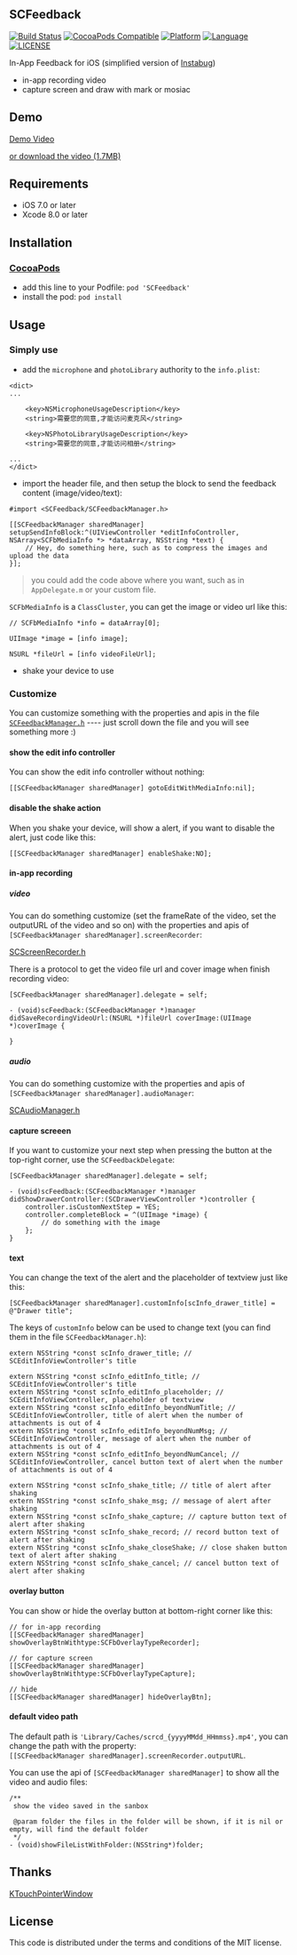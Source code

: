 ## SCFeedback

[![Build Status](https://travis-ci.org/SCFeedback/SCFeedback.svg?branch=master)](https://travis-ci.org/SCFeedback/SCFeedback)
[![CocoaPods Compatible](https://img.shields.io/cocoapods/v/SCFeedback.svg?style=flat)](https://img.shields.io/cocoapods/v/SCFeedback.svg)
[![Platform](https://img.shields.io/cocoapods/p/SCFeedback.svg?style=flat)](http://cocoadocs.org/docsets/SCFeedback)
[![Language](https://img.shields.io/badge/language-ObjectiveC-orange.svg)]()
[![LICENSE](https://img.shields.io/cocoapods/l/SCFeedback.svg?style=flat)](https://raw.githubusercontent.com/Aevit/SCFeedback/master/LICENSE)

In-App Feedback for iOS (simplified version of [Instabug](https://instabug.com/))  

* in-app recording video  
* capture screen and draw with mark or mosiac


## Demo
[Demo Video](http://aevit.qiniudn.com/scfeedback_demo.mp4)

[or download the video (1.7MB)](https://raw.githubusercontent.com/Aevit/SCFeedback/master/demo.mp4)


## Requirements
* iOS 7.0 or later  
* Xcode 8.0 or later  


## Installation

### [CocoaPods](https://cocoapods.org/)
* add this line to your Podfile: `pod 'SCFeedback'`  
* install the pod: `pod install`  


## Usage

### Simply use
* add the `microphone` and `photoLibrary` authority to the `info.plist`:  

```
<dict>
...
	
	<key>NSMicrophoneUsageDescription</key>
	<string>需要您的同意,才能访问麦克风</string>
	
	<key>NSPhotoLibraryUsageDescription</key>
	<string>需要您的同意,才能访问相册</string>
	
...
</dict>
```

* import the header file, and then setup the block to send the feedback content (image/video/text):  

```
#import <SCFeedback/SCFeedbackManager.h>

[[SCFeedbackManager sharedManager] setupSendInfoBlock:^(UIViewController *editInfoController, NSArray<SCFbMediaInfo *> *dataArray, NSString *text) {
	// Hey, do something here, such as to compress the images and upload the data
}];
```


> you could add the code above where you want, such as in `AppDelegate.m` or your custom file.  


`SCFbMediaInfo` is a `ClassCluster`, you can get the image or video url like this:  

```
// SCFbMediaInfo *info = dataArray[0];

UIImage *image = [info image];

NSURL *fileUrl = [info videoFileUrl];
```

* shake your device to use

### Customize

You can customize something with the properties and apis in the file [`SCFeedbackManager.h`](https://github.com/Aevit/SCFeedback/blob/master/SCFeedback/SCFeedbackManager.h) ---- just scroll down the file and you will see something more :)  

#### show the edit info controller
You can show the edit info controller without nothing:  

```
[[SCFeedbackManager sharedManager] gotoEditWithMediaInfo:nil];
```

#### disable the shake action
When you shake your device, will show a alert, if you want to disable the alert, just code like this:  

```
[[SCFeedbackManager sharedManager] enableShake:NO];
```

#### in-app recording

##### video
You can do something customize (set the frameRate of the video, set the outputURL of the video and so on) with the properties and apis of `[SCFeedbackManager sharedManager].screenRecorder`:  

[SCScreenRecorder.h](https://github.com/Aevit/SCFeedback/blob/master/SCFeedback/SCScreenRecorder/SCScreenRecorder.h)

There is a protocol to get the video file url and cover image when finish recording video:  

```
[SCFeedbackManager sharedManager].delegate = self;

- (void)scFeedback:(SCFeedbackManager *)manager didSaveRecordingVideoUrl:(NSURL *)fileUrl coverImage:(UIImage *)coverImage {
    
}

```

##### audio

You can do something customize with the properties and apis of `[SCFeedbackManager sharedManager].audioManager`:  

[SCAudioManager.h](https://github.com/Aevit/SCFeedback/blob/master/SCFeedback/SCAudioManager/SCAudioManager.h)


#### capture screeen

If you want to customize your next step when pressing the button at the top-right corner, use the `SCFeedbackDelegate`:  


```
[SCFeedbackManager sharedManager].delegate = self;

- (void)scFeedback:(SCFeedbackManager *)manager didShowDrawerController:(SCDrawerViewController *)controller {
    controller.isCustomNextStep = YES;
    controller.completeBlock = ^(UIImage *image) {
        // do something with the image
    };
}
```

#### text
You can change the text of the alert and the placeholder of textview just like this:  

```
[SCFeedbackManager sharedManager].customInfo[scInfo_drawer_title] = @"Drawer title";
```

The keys of `customInfo` below can be used to change text (you can find them in the file `SCFeedbackManager.h`):  

```
extern NSString *const scInfo_drawer_title; // SCEditInfoViewController's title

extern NSString *const scInfo_editInfo_title; // SCEditInfoViewController's title
extern NSString *const scInfo_editInfo_placeholder; // SCEditInfoViewController, placeholder of textview
extern NSString *const scInfo_editInfo_beyondNumTitle; // SCEditInfoViewController, title of alert when the number of attachments is out of 4
extern NSString *const scInfo_editInfo_beyondNumMsg; // SCEditInfoViewController, message of alert when the number of attachments is out of 4
extern NSString *const scInfo_editInfo_beyondNumCancel; // SCEditInfoViewController, cancel button text of alert when the number of attachments is out of 4

extern NSString *const scInfo_shake_title; // title of alert after shaking
extern NSString *const scInfo_shake_msg; // message of alert after shaking
extern NSString *const scInfo_shake_capture; // capture button text of alert after shaking
extern NSString *const scInfo_shake_record; // record button text of alert after shaking
extern NSString *const scInfo_shake_closeShake; // close shaken button text of alert after shaking
extern NSString *const scInfo_shake_cancel; // cancel button text of alert after shaking
```


#### overlay button
You can show or hide the overlay button at bottom-right corner like this:   

```
// for in-app recording
[[SCFeedbackManager sharedManager] showOverlayBtnWithtype:SCFbOverlayTypeRecorder];

// for capture screen
[[SCFeedbackManager sharedManager] showOverlayBtnWithtype:SCFbOverlayTypeCapture];

// hide
[[SCFeedbackManager sharedManager] hideOverlayBtn];
```

#### default video path
The default path is `'Library/Caches/scrcd_{yyyyMMdd_HHmmss}.mp4'`, you can change the path with the property:   
`[[SCFeedbackManager sharedManager].screenRecorder.outputURL`.  


You can use the api of `[SCFeedbackManager sharedManager]` to show all the video and audio files:  

```
/**
 show the video saved in the sanbox

 @param folder the files in the folder will be shown, if it is nil or empty, will find the default folder
 */
- (void)showFileListWithFolder:(NSString*)folder;
```


## Thanks
[KTouchPointerWindow](https://github.com/itok/KTouchPointerWindow)

## License
This code is distributed under the terms and conditions of the MIT license.